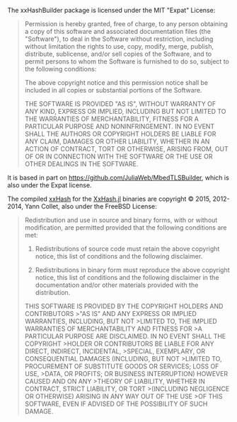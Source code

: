 The xxHashBuilder package is licensed under the MIT "Expat" License:

> Permission is hereby granted, free of charge, to any person obtaining
> a copy of this software and associated documentation files (the
> "Software"), to deal in the Software without restriction, including
> without limitation the rights to use, copy, modify, merge, publish,
> distribute, sublicense, and/or sell copies of the Software, and to
> permit persons to whom the Software is furnished to do so, subject to
> the following conditions:
>
> The above copyright notice and this permission notice shall be
> included in all copies or substantial portions of the Software.
>
> THE SOFTWARE IS PROVIDED "AS IS", WITHOUT WARRANTY OF ANY KIND,
> EXPRESS OR IMPLIED, INCLUDING BUT NOT LIMITED TO THE WARRANTIES OF
> MERCHANTABILITY, FITNESS FOR A PARTICULAR PURPOSE AND NONINFRINGEMENT.
> IN NO EVENT SHALL THE AUTHORS OR COPYRIGHT HOLDERS BE LIABLE FOR ANY
> CLAIM, DAMAGES OR OTHER LIABILITY, WHETHER IN AN ACTION OF CONTRACT,
> TORT OR OTHERWISE, ARISING FROM, OUT OF OR IN CONNECTION WITH THE
> SOFTWARE OR THE USE OR OTHER DEALINGS IN THE SOFTWARE.

It is based in part on https://github.com/JuliaWeb/MbedTLSBuilder, which
is also under the Expat license.

The compiled [xxHash](https://github.com/Cyan4973/xxHash) for the [XxHash.jl](https://github.com/hros/xxHash.jl) binaries are
copyright © 2015, 2012-2014, Yann Collet, also under the FreeBSD License:

>Redistribution and use in source and binary forms, with or without modification, are permitted provided that the following conditions are met:
>
>1. Redistributions of source code must retain the above copyright notice, this list of conditions and the following disclaimer.
>
>2. Redistributions in binary form must reproduce the above copyright notice, this list of conditions and the following disclaimer in the documentation and/or other materials provided with the distribution.
>
>THIS SOFTWARE IS PROVIDED BY THE COPYRIGHT HOLDERS AND CONTRIBUTORS >"AS IS" AND ANY EXPRESS OR IMPLIED WARRANTIES, INCLUDING, BUT NOT >LIMITED TO, THE IMPLIED WARRANTIES OF MERCHANTABILITY AND FITNESS FOR >A PARTICULAR PURPOSE ARE DISCLAIMED. IN NO EVENT SHALL THE COPYRIGHT >HOLDER OR CONTRIBUTORS BE LIABLE FOR ANY DIRECT, INDIRECT, INCIDENTAL, >SPECIAL, EXEMPLARY, OR CONSEQUENTIAL DAMAGES (INCLUDING, BUT NOT >LIMITED TO, PROCUREMENT OF SUBSTITUTE GOODS OR SERVICES; LOSS OF USE, >DATA, OR PROFITS; OR BUSINESS INTERRUPTION) HOWEVER CAUSED AND ON ANY >THEORY OF LIABILITY, WHETHER IN CONTRACT, STRICT LIABILITY, OR TORT >(INCLUDING NEGLIGENCE OR OTHERWISE) ARISING IN ANY WAY OUT OF THE USE >OF THIS SOFTWARE, EVEN IF ADVISED OF THE POSSIBILITY OF SUCH DAMAGE.
